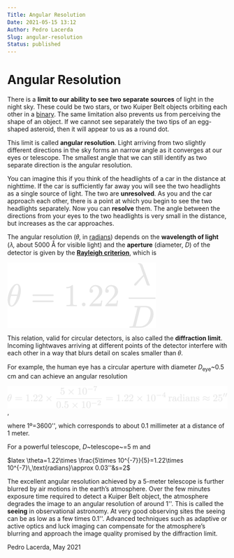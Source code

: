 ```yaml
---
Title: Angular Resolution
Date: 2021-05-15 13:12
Author: Pedro Lacerda
Slug: angular-resolution
Status: published
---
```


# Angular Resolution

There is a **limit to our ability to see two separate sources** of light in the night sky. These could be two stars, or two Kuiper Belt objects orbiting each other in a [binary](binaries). The same limitation also prevents us from perceiving the shape of an object. If we cannot see separately the two tips of an egg-shaped asteroid, then it will appear to us as a round dot.





This limit is called **angular resolution**. Light arriving from two slightly different directions in the sky forms an narrow angle as it converges at our eyes or telescope. The smallest angle that we can still identify as two separate direction is the angular resolution.





You can imagine this if you think of the headlights of a car in the distance at nighttime. If the car is sufficiently far away you will see the two headlights as a single source of light. The two are **unresolved**. As you and the car approach each other, there is a point at which you begin to see the two headlights separately. Now you can **resolve** them. The angle between the directions from your eyes to the two headlights is very small in the distance, but increases as the car approaches.





The angular resolution (𝜃, in [radians](https://en.wikipedia.org/wiki/Radian)) depends on the **wavelength of light** (𝜆, about 5000 Å for visible light) and the **aperture** (diameter, *D*) of the detector is given by the **[Rayleigh criterion](https://en.wikipedia.org/wiki/Angular_resolution#The_Rayleigh_criterion)**, which is


<img align="center" src="figs/2023/08/theta=1.22_,_fra.png" />
<!-- \theta=1.22\,\frac{\lambda}{D} -->

This relation, valid for circular detectors, is also called the **diffraction limit**. Incoming lightwaves arriving at different points of the detector interfere with each other in a way that blurs detail on scales smaller than 𝜃.





For example, the human eye has a circular aperture with diameter *D*<sub>eye</sub>~0.5 cm and can achieve an angular resolution



<img align="center" src="figs/2023/08/theta=1.22_times.png" />,

<!-- \theta=1.22\times \frac{5\times 10^{-7}}{0.5\times 10^{-2}}=1.22\times 10^{-4}\,\text{radians}\approx 25'' -->



where 1º=3600'', which corresponds to about 0.1 millimeter at a distance of 1 meter.





For a powerful telescope, *D*~telescope~=5 m and





\$latex \\theta=1.22\\times \\frac{5\\times 10\^{-7}}{5}=1.22\\times 10\^{-7}\\,\\text{radians}\\approx 0.03''&s=2\$





The excellent angular resolution achieved by a 5-meter telescope is further blurred by air motions in the earth’s atmosphere. Over the few minutes exposure time required to detect a Kuiper Belt object, the atmosphere degrades the image to an angular resolution of around 1''. This is called the **seeing** in observational astronomy. At very good observing sites the seeing can be as low as a few times 0.1''. Advanced techniques such as adaptive or active optics and luck imaging can compensate for the atmosphere’s blurring and approach the image quality promised by the diffraction limit.




Pedro Lacerda, May 2021


